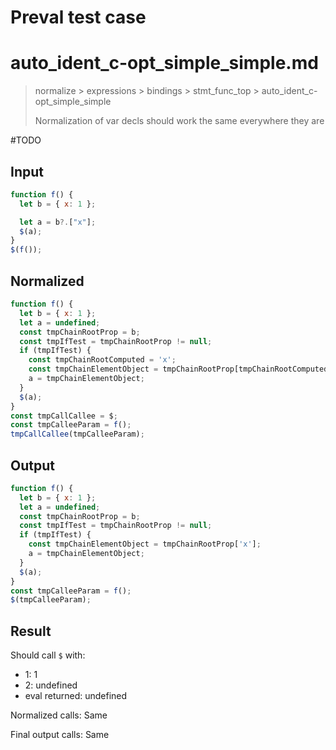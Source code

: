 # Preval test case

# auto_ident_c-opt_simple_simple.md

> normalize > expressions > bindings > stmt_func_top > auto_ident_c-opt_simple_simple
>
> Normalization of var decls should work the same everywhere they are

#TODO

## Input

`````js filename=intro
function f() {
  let b = { x: 1 };

  let a = b?.["x"];
  $(a);
}
$(f());
`````

## Normalized

`````js filename=intro
function f() {
  let b = { x: 1 };
  let a = undefined;
  const tmpChainRootProp = b;
  const tmpIfTest = tmpChainRootProp != null;
  if (tmpIfTest) {
    const tmpChainRootComputed = 'x';
    const tmpChainElementObject = tmpChainRootProp[tmpChainRootComputed];
    a = tmpChainElementObject;
  }
  $(a);
}
const tmpCallCallee = $;
const tmpCalleeParam = f();
tmpCallCallee(tmpCalleeParam);
`````

## Output

`````js filename=intro
function f() {
  let b = { x: 1 };
  let a = undefined;
  const tmpChainRootProp = b;
  const tmpIfTest = tmpChainRootProp != null;
  if (tmpIfTest) {
    const tmpChainElementObject = tmpChainRootProp['x'];
    a = tmpChainElementObject;
  }
  $(a);
}
const tmpCalleeParam = f();
$(tmpCalleeParam);
`````

## Result

Should call `$` with:
 - 1: 1
 - 2: undefined
 - eval returned: undefined

Normalized calls: Same

Final output calls: Same
